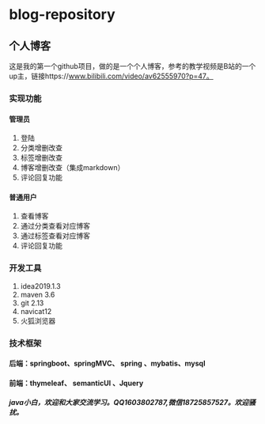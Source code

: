 # blog-repository
## 个人博客
这是我的第一个github项目，做的是一个个人博客，参考的教学视频是B站的一个up主，链接https://www.bilibili.com/video/av62555970?p=47。
### 实现功能
#### 管理员
1. 登陆
2. 分类增删改查
3. 标签增删改查
4. 博客增删改查（集成markdown）
5. 评论回复功能
#### 普通用户
1. 查看博客
2. 通过分类查看对应博客
3. 通过标签查看对应博客
4. 评论回复功能
### 开发工具
1. idea2019.1.3
2. maven 3.6
3. git 2.13
2. navicat12
3. 火狐浏览器
### 技术框架
#### 后端：springboot、springMVC、 spring 、mybatis、mysql
#### 前端：thymeleaf、 semanticUI 、Jquery
##### java小白，欢迎和大家交流学习。QQ1603802787,微信18725857527。欢迎骚扰。
